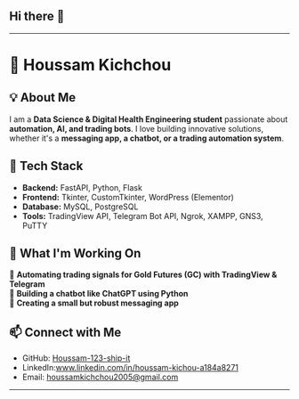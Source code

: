 ## Hi there 👋
 

---

# 👋 Houssam Kichchou  

## 💡 About Me  
I am a **Data Science & Digital Health Engineering student** passionate about **automation, AI, and trading bots**. I love building innovative solutions, whether it's a **messaging app, a chatbot, or a trading automation system**.  

## 🚀 Tech Stack  
- **Backend:** FastAPI, Python, Flask  
- **Frontend:** Tkinter, CustomTkinter, WordPress (Elementor)  
- **Database:** MySQL, PostgreSQL  
- **Tools:** TradingView API, Telegram Bot API, Ngrok, XAMPP, GNS3, PuTTY  

## 🎯 What I'm Working On  
🔹 **Automating trading signals for Gold Futures (GC) with TradingView & Telegram**  
🔹 **Building a chatbot like ChatGPT using Python**  
🔹 **Creating a small but robust messaging app**  

## 📫 Connect with Me  
- GitHub: [Houssam-123-ship-it](https://github.com/Houssam-123-ship-it)  
- LinkedIn:www.linkedin.com/in/houssam-kichou-a184a8271 
- Email: houssamkichchou2005@gmail.com  

---


<!--
**Houssam-123-ship-it/Houssam-123-ship-it** is a ✨ _special_ ✨ repository because its `README.md` (this file) appears on your GitHub profile.

Here are some ideas to get you started:

- 🔭 I’m currently working on ...
- 🌱 I’m currently learning ...
- 👯 I’m looking to collaborate on ...
- 🤔 I’m looking for help with ...
- 💬 Ask me about ...
- 📫 How to reach me: ...
- 😄 Pronouns: ...
- ⚡ Fun fact: ...
-->
